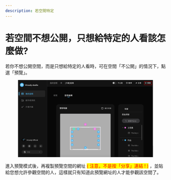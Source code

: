 ```yaml
---
description: 若空間特定
---
```


# 若空間不想公開，只想給特定的人看該怎麼做?

若你不想公開空間，而是只想給特定的人看時，可在空間「不公開」的情況下，點選「預覽」。

<figure><img src="../../.gitbook/assets/Frame 46.png" alt=""><figcaption></figcaption></figure>

進入預覽模式後，再複製預覽空間的網址 <mark style="color:red;">( 注意，不是按「分享」連結 ! )</mark> ，並貼給您想允許參觀空間的人，這樣就只有知道此預覽網址的人才能參觀該空間了。

<figure><img src="../../.gitbook/assets/Frame 50.png" alt=""><figcaption></figcaption></figure>

